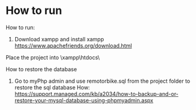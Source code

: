 # How to run

How to run:
1. Download xampp and install xampp
  https://www.apachefriends.org/download.html
  
  Place the project into \xampp\htdocs\

How to restore the database

1. Go to myPhp admin and use remotorbike.sql from the project folder to restore the sql database
How: https://support.managed.com/kb/a2034/how-to-backup-and-or-restore-your-mysql-database-using-phpmyadmin.aspx

